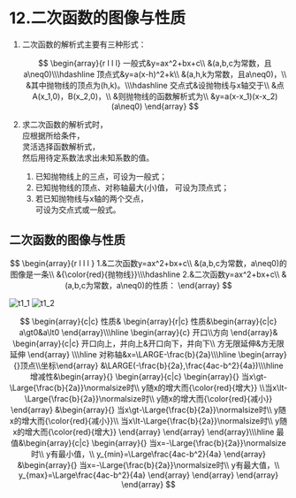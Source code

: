 # 12.二次函数的图像与性质

1.  二次函数的解析式主要有三种形式：

    $$
    \begin{array}{r l l l} 一般式&y=ax^2+bx+c\\ &(a,b,c为常数，且a\neq0)\\\hdashline 顶点式&y=a(x-h)^2+k\\ &(a,h,k为常数，且a\neq0)，\\ &其中抛物线的顶点为(h,k)。\\\hdashline 交点式&设抛物线与x轴交于\\ &点A(x_1,0)，B(x_2,0)，\\ &则抛物线的函数解析式为\\ &y=a(x-x_1)(x-x_2)(a\neq0) \end{array}
    $$
2. 求二次函数的解析式时，\
   应根据所给条件，\
   灵活选择函数解析式，\
   然后用待定系数法求出未知系数的值。
   1. 已知抛物线上的三点，可设为一般式；
   2. 已知抛物线的顶点、对称轴最大(小)值， 可设为顶点式；
   3. 若已知抛物线与x轴的两个交点，\
      可设为交点式或一般式。

## 二次函数的图像与性质

$$
\begin{array}{r l l l } 1.&二次函数y=ax^2+bx+c\\ &(a,b,c为常数，a\neq0)的图像是一条\\ &{\color{red}{抛物线}}\\\hdashline 2.&二次函数y=ax^2+bx+c\\ &(a,b,c为常数，a\neq0)的性质： \end{array}
$$

![t1\_1](pics/T1\_1.svg) ![t1\_2](pics/T1\_2.svg)

$$
\begin{array}{c|c} 性质& \begin{array}{r|c} 性质&\begin{array}{c|c} a\gt0&a\lt0 \end{array}\\\hline \begin{array}{c} 开口\\方向 \end{array}& \begin{array}{c|c} 开口向上，并向上&开口向下，并向下\\ 方无限延伸&方无限延伸 \end{array} \\\hline 对称轴&x=\LARGE-\frac{b}{2a}\\\hline \begin{array}{}顶点\\坐标\end{array} &\LARGE(-\frac{b}{2a},\frac{4ac-b^2}{4a})\\\hline 增减性&\begin{array}{} \begin{array}{c|c} \begin{array}{} 当x\gt-\Large{\frac{b}{2a}}\normalsize时\\ y随x的增大而{\color{red}{增大}} \\当x\lt-\Large{\frac{b}{2a}}\normalsize时\\ y随x的增大而{\color{red}{减小}} \end{array} &\begin{array}{} 当x\gt-\Large{\frac{b}{2a}}\normalsize时\\ y随x的增大而{\color{red}{减小}}\\ 当x\lt-\Large{\frac{b}{2a}}\normalsize时\\ y随x的增大而{\color{red}{增大}} \end{array} \end{array} \end{array}\\\hline 最值&\begin{array}{c|c} \begin{array}{} 当x=-\Large{\frac{b}{2a}}\normalsize时\\ y有最小值，\\ y_{min}=\Large\frac{4ac-b^2}{4a} \end{array} &\begin{array}{} 当x=-\Large{\frac{b}{2a}}\normalsize时\\ y有最大值，\\ y_{max}=\Large\frac{4ac-b^2}{4a} \end{array} \end{array} \end{array} \end{array}
$$
